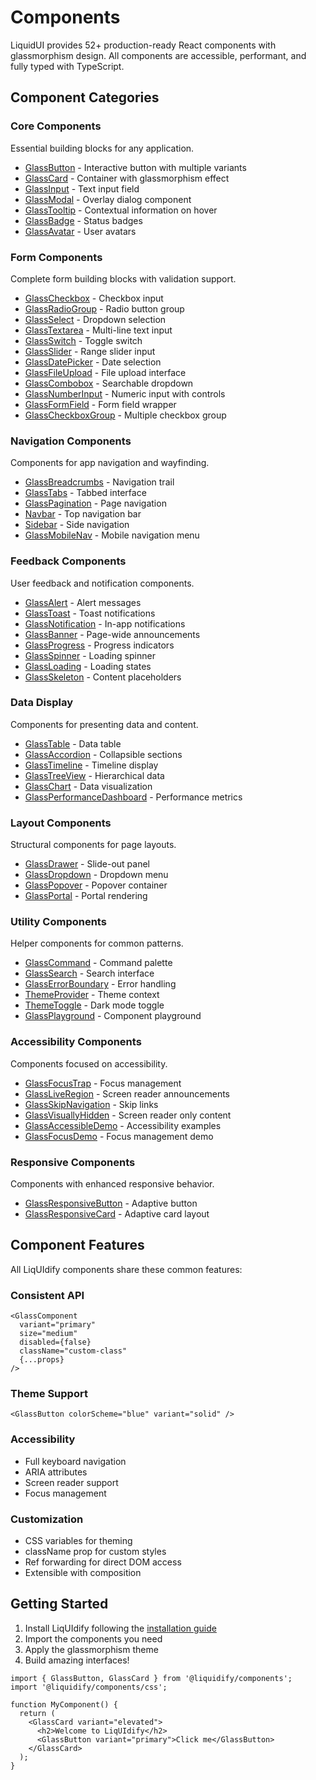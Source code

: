 # Components

LiquidUI provides 52+ production-ready React components with glassmorphism design. All components are accessible, performant, and fully typed with TypeScript.

## Component Categories

### Core Components
Essential building blocks for any application.

- [GlassButton](/components/button) - Interactive button with multiple variants
- [GlassCard](/components/card) - Container with glassmorphism effect
- [GlassInput](/components/input) - Text input field
- [GlassModal](/components/modal) - Overlay dialog component
- [GlassTooltip](/components/tooltip) - Contextual information on hover
- [GlassBadge](/components/badge) - Status badges
- [GlassAvatar](/components/avatar) - User avatars

### Form Components
Complete form building blocks with validation support.

- [GlassCheckbox](/components/checkbox) - Checkbox input
- [GlassRadioGroup](/components/radio-group) - Radio button group
- [GlassSelect](/components/select) - Dropdown selection
- [GlassTextarea](/components/textarea) - Multi-line text input
- [GlassSwitch](/components/switch) - Toggle switch
- [GlassSlider](/components/slider) - Range slider input
- [GlassDatePicker](/components/date-picker) - Date selection
- [GlassFileUpload](/components/file-upload) - File upload interface
- [GlassCombobox](/components/combobox) - Searchable dropdown
- [GlassNumberInput](/components/number-input) - Numeric input with controls
- [GlassFormField](/components/form-field) - Form field wrapper
- [GlassCheckboxGroup](/components/checkbox-group) - Multiple checkbox group

### Navigation Components
Components for app navigation and wayfinding.

- [GlassBreadcrumbs](/components/breadcrumbs) - Navigation trail
- [GlassTabs](/components/tabs) - Tabbed interface
- [GlassPagination](/components/pagination) - Page navigation
- [Navbar](/components/navbar) - Top navigation bar
- [Sidebar](/components/sidebar) - Side navigation
- [GlassMobileNav](/components/mobile-nav) - Mobile navigation menu

### Feedback Components
User feedback and notification components.

- [GlassAlert](/components/alert) - Alert messages
- [GlassToast](/components/toast) - Toast notifications
- [GlassNotification](/components/notification) - In-app notifications
- [GlassBanner](/components/banner) - Page-wide announcements
- [GlassProgress](/components/progress) - Progress indicators
- [GlassSpinner](/components/spinner) - Loading spinner
- [GlassLoading](/components/loading) - Loading states
- [GlassSkeleton](/components/skeleton) - Content placeholders

### Data Display
Components for presenting data and content.

- [GlassTable](/components/table) - Data table
- [GlassAccordion](/components/accordion) - Collapsible sections
- [GlassTimeline](/components/timeline) - Timeline display
- [GlassTreeView](/components/tree-view) - Hierarchical data
- [GlassChart](/components/chart) - Data visualization
- [GlassPerformanceDashboard](/components/performance-dashboard) - Performance metrics

### Layout Components
Structural components for page layouts.

- [GlassDrawer](/components/drawer) - Slide-out panel
- [GlassDropdown](/components/dropdown) - Dropdown menu
- [GlassPopover](/components/popover) - Popover container
- [GlassPortal](/components/portal) - Portal rendering

### Utility Components
Helper components for common patterns.

- [GlassCommand](/components/command) - Command palette
- [GlassSearch](/components/search) - Search interface
- [GlassErrorBoundary](/components/error-boundary) - Error handling
- [ThemeProvider](/components/theme-provider) - Theme context
- [ThemeToggle](/components/theme-toggle) - Dark mode toggle
- [GlassPlayground](/components/playground) - Component playground

### Accessibility Components
Components focused on accessibility.

- [GlassFocusTrap](/components/focus-trap) - Focus management
- [GlassLiveRegion](/components/live-region) - Screen reader announcements
- [GlassSkipNavigation](/components/skip-navigation) - Skip links
- [GlassVisuallyHidden](/components/visually-hidden) - Screen reader only content
- [GlassAccessibleDemo](/components/accessible-demo) - Accessibility examples
- [GlassFocusDemo](/components/focus-demo) - Focus management demo

### Responsive Components
Components with enhanced responsive behavior.

- [GlassResponsiveButton](/components/responsive-button) - Adaptive button
- [GlassResponsiveCard](/components/responsive-card) - Adaptive card layout

## Component Features

All LiqUIdify components share these common features:

### Consistent API

```tsx
<GlassComponent
  variant="primary"
  size="medium"
  disabled={false}
  className="custom-class"
  {...props}
/>
```

### Theme Support

```tsx
<GlassButton colorScheme="blue" variant="solid" />
```

### Accessibility

- Full keyboard navigation
- ARIA attributes
- Screen reader support
- Focus management

### Customization

- CSS variables for theming
- className prop for custom styles
- Ref forwarding for direct DOM access
- Extensible with composition

## Getting Started

1. Install LiqUIdify following the [installation guide](/guide/installation)
2. Import the components you need
3. Apply the glassmorphism theme
4. Build amazing interfaces!

```tsx
import { GlassButton, GlassCard } from '@liquidify/components';
import '@liquidify/components/css';

function MyComponent() {
  return (
    <GlassCard variant="elevated">
      <h2>Welcome to LiqUIdify</h2>
      <GlassButton variant="primary">Click me</GlassButton>
    </GlassCard>
  );
}
```
